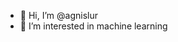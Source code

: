- 👋 Hi, I’m @agnislur
- 👀 I’m interested in machine learning


<!---
agnislur/agnislur is a ✨ special ✨ repository because its `README.md` (this file) appears on your GitHub profile.
You can click the Preview link to take a look at your changes.
--->
